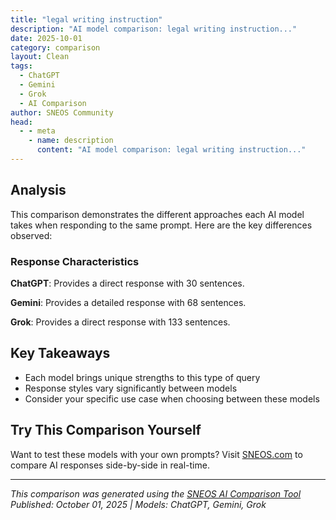 ```yaml
---
title: "legal writing instruction"
description: "AI model comparison: legal writing instruction..."
date: 2025-10-01
category: comparison
layout: Clean
tags:
  - ChatGPT
  - Gemini
  - Grok
  - AI Comparison
author: SNEOS Community
head:
  - - meta
    - name: description
      content: "AI model comparison: legal writing instruction..."
---
```


<ChatComparison
  title="legal writing instruction"
  prompt="legal writing instruction"
  :responses='{
    "ChatGPT": "Certainly! Here are some key principles and tips for effective legal writing:\n\n### 1. Understand Your Purpose and Audience\n- Identify who will read your writing (judges, lawyers, clients).\n- Know the goal: persuade, inform, explain, or summarize.\n\n### 2. Be Clear and Concise\n- Use plain language where possible.\n- Avoid unnecessary jargon and complex words.\n- Write short sentences and paragraphs.\n\n### 3. Organize Your Writing Logically\n- Use a clear structure: introduction, body, conclusion.\n- For legal documents, often follow the IRAC format (Issue, Rule, Application, Conclusion).\n\n### 4. Use Proper Legal Citation\n- Follow the Bluebook or relevant jurisdictional citation rules.\n- Cite statutes, cases, and secondary sources accurately.\n\n### 5. Be Objective and Professional\n- Avoid emotional language and personal opinions.\n- Maintain a respectful and neutral tone.\n\n### 6. Edit and Proofread\n- Check for grammatical errors, typos, and formatting consistency.\n- Ensure all citations are correct and complete.\n\n### 7. Develop Strong Arguments\n- Support claims with relevant legal authority.\n- Anticipate counterarguments and address them.\n\n---\n\n### Example: IRAC Format\n\n**Issue:** What is the legal issue being addressed?\n\n**Rule:** What law or precedent applies?\n\n**Application:** How does the rule apply to the facts?\n\n**Conclusion:** What is the result based on the application?\n\n---\n\nIf you provide a specific type of legal writing (e.g., memo, brief, contract), I can offer more tailored guidance.",
    "Gemini": "Legal writing instruction is a broad field encompassing various aspects of effective communication within the legal profession. Here\u0027s a breakdown of its key components, methods, and challenges:\n\n**I. Core Components of Legal Writing Instruction:**\n\n*   **Understanding the Audience:**  Who are you writing for?  Judges, clients, opposing counsel, colleagues?  Understanding their knowledge, biases, and expectations is critical.\n*   **Clear and Concise Language:** Avoiding jargon, ambiguity, and overly complex sentence structures.  Focusing on plain language principles.\n*   **Accurate and Thorough Research:**  Using legal databases effectively (Westlaw, LexisNexis, Bloomberg Law) and synthesizing information accurately.\n*   **Logical Organization:**  Structuring arguments logically, using clear headings and subheadings, and creating a compelling narrative.\n*   **Persuasive Argumentation:** Developing strong arguments supported by legal authority, effectively addressing counterarguments, and appealing to the reader\u0027s logic and emotions (where appropriate).\n*   **Citation and Attribution:**  Properly citing sources according to established legal citation formats (e.g., Bluebook, ALWD Citation Manual).\n*   **Grammar, Punctuation, and Style:**  Maintaining a professional tone and adhering to grammatical rules.\n\n**II.  Types of Legal Writing Documents and Instruction:**\n\nLegal writing instruction typically focuses on different types of legal documents, each with its own specific requirements:\n\n*   **Memoranda of Law (Office Memos):**  Objective analyses of legal issues, providing an unbiased assessment of the law as applied to a specific set of facts.  Instruction focuses on issue spotting, legal research, analysis, and objective writing.\n*   **Legal Correspondence (Letters and Emails):**  Communicating with clients, opposing counsel, and other parties.  Instruction emphasizes professionalism, clarity, and persuasive writing.\n*   **Contracts and Legal Documents:** Drafting clear, unambiguous, and enforceable contracts.  Instruction focuses on specific contract clauses, interpretation, and risk allocation.\n*   **Judicial Opinions:** Analyzing and understanding judicial reasoning, as well as drafting potential opinions.\n*   **Pleadings (Complaints, Answers, Motions):**  Formal documents filed with the court.  Instruction focuses on complying with procedural rules, stating claims or defenses effectively, and presenting arguments persuasively.\n*   **Briefs (Appellate and Trial):** Persuasive arguments presented to a court, outlining the legal and factual basis for a party\u0027s position. Instruction focuses on issue framing, legal analysis, argument development, and effective writing style.\n*   **Trial Documents (Opening Statements, Closing Arguments, Examination of Witnesses):** Legal writing is also crucial for effectively structuring and presenting evidence and arguments during trial.\n\n**III.  Methods of Legal Writing Instruction:**\n\n*   **Traditional Classroom Instruction:** Lectures, discussions, and in-class writing exercises.\n*   **Individual Feedback:**  Professors and teaching assistants provide detailed feedback on student writing assignments.  This is crucial for improvement.\n*   **Small Group Workshops:**  Students critique each other\u0027s work in a collaborative setting.\n*   **Writing Centers:**  Many law schools have writing centers staffed by professionals who provide individualized assistance to students.\n*   **Online Resources:**  Websites, videos, and interactive exercises that supplement classroom instruction.\n*   **Simulation Exercises:**  Students participate in simulated legal tasks, such as drafting contracts or writing briefs.\n*   **Clinical Programs:**  Students work on real cases under the supervision of experienced attorneys, gaining practical legal writing experience.\n*   **Legal Writing Textbooks and Style Guides:**  These provide detailed explanations of legal writing principles and citation rules. (e.g. The Bluebook, ALWD Guide to Legal Citation)\n\n**IV.  Challenges in Legal Writing Instruction:**\n\n*   **Varied Student Backgrounds:**  Students enter law school with different levels of writing experience.\n*   **Complexity of Legal Concepts:**  Legal writing often involves complex legal principles that are difficult to understand and explain.\n*   **Subjectivity of Grading:**  Legal writing assessment can be subjective, making it difficult to provide consistent and fair feedback.\n*   **Time Constraints:**  Law school curricula are demanding, leaving limited time for students to focus on legal writing.\n*   **Evolving Legal Landscape:**  The law is constantly changing, requiring legal writing instruction to adapt to new developments.\n*   **Adapting to Digital Communication:**  Learning to write effective emails and other digital communications is increasingly important in the legal profession.\n*   **Incorporating Technology:**  Using AI and other tools to enhance writing while maintaining ethical and professional standards.\n\n**V.  Best Practices in Legal Writing Instruction:**\n\n*   **Focus on Process:**  Emphasize the writing process, from brainstorming and outlining to drafting and revising.\n*   **Provide Clear Expectations:**  Clearly communicate assignment expectations and grading criteria.\n*   **Offer Specific and Constructive Feedback:**  Provide detailed feedback that identifies both strengths and weaknesses.\n*   **Encourage Revision:**  Allow students to revise their work based on feedback.\n*   **Use Real-World Examples:**  Incorporate real-world examples of legal writing to illustrate key concepts.\n*   **Promote Active Learning:**  Engage students in active learning activities, such as writing exercises, simulations, and group discussions.\n*   **Foster a Supportive Learning Environment:**  Create a supportive learning environment where students feel comfortable asking questions and seeking help.\n*   **Emphasize Ethical Considerations:**  Teach students about the ethical responsibilities of legal writers.\n\n**VI.  Resources for Improving Legal Writing:**\n\n*   **Legal Writing Textbooks:**  Many excellent legal writing textbooks are available. (e.g., \u0022Legal Writing in a Nutshell,\u0022 \u0022The Elements of Legal Style,\u0022 \u0022Point Made: How to Write Like the Nation\u0027s Top Advocates\u0022)\n*   **Legal Style Guides:**  The Bluebook and the ALWD Citation Manual are the standard citation guides.\n*   **Writing Centers:**  Law school writing centers offer personalized assistance to students.\n*   **Legal Writing Blogs and Websites:**  Numerous blogs and websites provide helpful tips and resources for legal writers. (e.g., LawProse, The Legal Writing Institute, PrawfsBlawg)\n*   **Professional Organizations:**  The Legal Writing Institute (LWI) is a professional organization for legal writing professors.\n\nBy understanding these components, methods, and challenges, legal writing instructors can effectively prepare students for the demands of legal practice.  Continuously refining teaching methods and staying abreast of changes in the legal profession are crucial for success.\n",
    "Grok": "Legal writing instruction focuses on teaching students, lawyers, and other legal professionals the skills necessary to communicate effectively in the context of legal practice. It emphasizes clarity, precision, and professionalism in drafting legal documents, such as contracts, briefs, memos, pleadings, and opinions. Below is a breakdown of key components, principles, and tips for effective legal writing instruction:\n\n---\n\n### **Key Components of Legal Writing Instruction**\n\n1. **Understanding the Audience and Purpose**:\n   - Legal writing must be tailored to its intended audience, whether it\u2019s a judge, client, opposing counsel, or colleague.\n   - The purpose (e.g., to persuade, inform, or advise) shapes the tone, structure, and content of the writing.\n\n2. **IRAC/CRAC Framework**:\n   - **IRAC** (Issue, Rule, Application, Conclusion) is a common structure for organizing legal analysis:\n     - **Issue**: Identify the legal question to be resolved.\n     - **Rule**: State the relevant law or legal principle.\n     - **Application**: Apply the law to the facts of the case.\n     - **Conclusion**: Provide a clear resolution or prediction.\n   - **CRAC** (Conclusion, Rule, Application, Conclusion) is a variation where the conclusion is stated upfront and reiterated at the end.\n\n3. **Clarity and Conciseness**:\n   - Avoid jargon, overly complex language, or unnecessary repetition.\n   - Use plain language where appropriate, especially when communicating with clients or non-legal audiences.\n\n4. **Precision and Accuracy**:\n   - Legal writing must be factually and legally accurate.\n   - Citations to statutes, case law, and other authorities must follow proper citation formats (e.g., Bluebook, ALWD).\n\n5. **Professional Tone**:\n   - Maintain objectivity and avoid emotional or inflammatory language, especially in advocacy pieces like briefs.\n   - Use formal language while ensuring readability.\n\n6. **Structure and Organization**:\n   - Legal documents often follow a predictable structure (e.g., headings, subheadings, numbered paragraphs).\n   - Logical flow is critical\u2014arguments or points should build upon one another.\n\n7. **Research Skills**:\n   - Instruction often includes how to conduct legal research using primary sources (statutes, cases) and secondary sources (treatises, law review articles).\n   - Teach how to evaluate the authority and relevance of sources.\n\n8. **Editing and Proofreading**:\n   - Emphasize the importance of revising drafts to eliminate errors in grammar, punctuation, and style.\n   - Encourage peer reviews and self-editing techniques.\n\n---\n\n### **Common Types of Legal Writing Covered in Instruction**\n\n1. **Legal Memoranda**:\n   - Used to provide internal advice or analysis.\n   - Focus on objective presentation of facts and law.\n\n2. **Briefs**:\n   - Persuasive documents submitted to courts.\n   - Emphasize strong arguments supported by legal authority.\n\n3. **Contracts and Agreements**:\n   - Focus on drafting clear, unambiguous terms to avoid disputes.\n   - Teach the importance of defining key terms and anticipating potential issues.\n\n4. **Client Letters**:\n   - Communicate legal advice or updates to clients in an accessible manner.\n   - Balance technical legal information with plain language.\n\n5. **Pleadings**:\n   - Formal court documents (e.g., complaints, motions).\n   - Must adhere to court rules and procedural requirements.\n\n6. **Opinions and Judicial Writing**:\n   - Focus on clarity and reasoning for judges or law clerks drafting opinions.\n\n---\n\n### **Teaching Methods for Legal Writing Instruction**\n\n1. **Workshops and Seminars**:\n   - Hands-on sessions where students draft documents and receive feedback.\n   - Focus on specific skills like citation, grammar, or argument structure.\n\n2. **Case Studies and Simulations**:\n   - Use real or hypothetical legal scenarios to practice writing memos, briefs, or contracts.\n   - Encourage critical thinking and problem-solving.\n\n3. **Peer Review and Feedback**:\n   - Students critique each other\u2019s work to develop editing skills and learn from different perspectives.\n   - Instructors provide detailed feedback to guide improvement.\n\n4. **Model Documents**:\n   - Provide examples of well-written legal documents to demonstrate structure, tone, and style.\n   - Compare strong and weak examples to highlight common pitfalls.\n\n5. **Integration with Legal Research**:\n   - Combine writing instruction with research assignments to teach how to find and incorporate legal authority effectively.\n\n6. **Technology Tools**:\n   - Teach the use of legal research platforms (e.g., Westlaw, LexisNexis) and writing software (e.g., Grammarly, Microsoft Word\u2019s editing tools).\n   - Introduce citation management tools and templates for formatting.\n\n---\n\n### **Tips for Effective Legal Writing**\n\n1. **Start with a Strong Outline**:\n   - Organize thoughts before writing to ensure logical flow.\n   - Use headings and subheadings to break up complex information.\n\n2. **Avoid Legalese**:\n   - Replace outdated or overly formal terms (e.g., \u201Cheretofore\u201D) with simpler alternatives unless required by context.\n\n3. **Be Persuasive When Necessary**:\n   - In advocacy writing, anticipate counterarguments and address them preemptively.\n   - Use rhetorical strategies like analogy or policy arguments to strengthen your position.\n\n4. **Cite Authorities Correctly**:\n   - Follow citation manuals like the Bluebook or local court rules.\n   - Ensure every legal assertion is supported by authority.\n\n5. **Revise for Readability**:\n   - Use active voice whenever possible (e.g., \u201CThe court ruled\u201D instead of \u201CA ruling was made by the court\u201D).\n   - Keep sentences and paragraphs short to maintain reader engagement.\n\n6. **Adapt to Context**:\n   - Adjust tone and complexity based on the reader (e.g., a judge vs. a client) and the type of document.\n\n---\n\n### **Challenges in Legal Writing Instruction**\n\n1. **Balancing Technicality and Accessibility**:\n   - Students often struggle to write clearly without oversimplifying legal concepts.\n   - Instructors must teach how to adjust language based on the audience.\n\n2. **Time Constraints**:\n   - Legal writing is time-intensive, and both students and professionals often face tight deadlines.\n   - Instruction should include strategies for efficient drafting and editing.\n\n3. **Overcoming Writer\u2019s Block**:\n   - Novice writers may feel overwhelmed by the formal nature of legal writing.\n   - Encourage starting with rough drafts and focusing on one section at a time.\n\n4. **Keeping Up with Evolving Standards**:\n   - Legal writing norms change with technology (e.g., e-filing, digital briefs) and shifts in judicial preferences.\n   - Instruction must stay current with trends like plain language movements in law.\n\n---\n\n### **Resources for Legal Writing Instruction**\n\n1. **Books and Manuals**:\n   - *The Bluebook: A Uniform System of Citation* \u2013 Standard for legal citation.\n   - *Legal Writing in Plain English* by Bryan A. Garner \u2013 Focuses on clarity and simplicity.\n   - *The Elements of Legal Style* by Bryan A. Garner \u2013 Covers style and grammar for legal writing.\n   - *Writing and Analysis in the Law* by Helene S. Shapo \u2013 Textbook for law students.\n\n2. **Online Courses and Webinars**:\n   - Platforms like Coursera, edX, or law school websites offer legal writing courses.\n   - Webinars by bar associations often cover specific writing skills.\n\n3. **Writing Centers and Clinics**:\n   - Many law schools have writing programs or clinics where students can get personalized feedback.\n\n4. **Professional Organizations**:\n   - The Legal Writing Institute (LWI) provides resources, conferences, and journals for legal writing educators.\n   - The American Bar Association (ABA) offers guides and articles on effective legal writing.\n\n---\n\nLegal writing instruction is a critical part of legal education and professional development. By focusing on structure, clarity, and audience awareness, instructors can prepare students and practitioners to produce high-quality legal documents that effectively serve their purpose. If you have a specific aspect of legal writing instruction you\u0027d like to explore further (e.g., drafting a specific document or teaching a particular skill), feel free to ask!"
  }'
  published-date="22:54"
/>

## Analysis

This comparison demonstrates the different approaches each AI model takes when responding to the same prompt. Here are the key differences observed:

### Response Characteristics

**ChatGPT**: Provides a direct response with 30 sentences. 

**Gemini**: Provides a detailed response with 68 sentences. 

**Grok**: Provides a direct response with 133 sentences. 

## Key Takeaways

- Each model brings unique strengths to this type of query
- Response styles vary significantly between models
- Consider your specific use case when choosing between these models

## Try This Comparison Yourself

Want to test these models with your own prompts? Visit [SNEOS.com](https://sneos.com) to compare AI responses side-by-side in real-time.

---

*This comparison was generated using the [SNEOS AI Comparison Tool](https://sneos.com)*
*Published: October 01, 2025 | Models: ChatGPT, Gemini, Grok*
